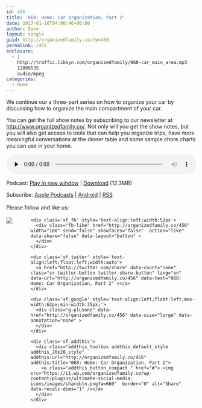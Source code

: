 ```yaml
---
id: 456
title: '068: Home: Car Organization, Part 2'
date: 2017-01-16T04:00:46+00:00
author: Dave
layout: single
guid: http://organizedfamily.co/?p=456
permalink: /456
enclosure:
  - |
    http://traffic.libsyn.com/organizedfamily/068-car_main_area.mp3
    12899535
    audio/mpeg
categories:
  - Home
---
```

We continue our a three-part series on how to organize your car by discussing how to organize the main compartment of your car.

You can get the full show notes by subscribing to our newsletter at <http://www.organizedfamily.co/>. Not only will you get the show notes, but you will also get access to tools that can help you organize trips, have more meaningful conversations at the dinner table and some sample chore charts you can use in your home.

<div class="powerpress_player" id="powerpress_player_5389">
  <audio class="wp-audio-shortcode" id="audio-456-69" preload="none" style="width: 100%;" controls="controls"><source type="audio/mpeg" src="http://traffic.libsyn.com/organizedfamily/068-car_main_area.mp3?_=69" /><a href="http://traffic.libsyn.com/organizedfamily/068-car_main_area.mp3">http://traffic.libsyn.com/organizedfamily/068-car_main_area.mp3</a></audio>
</div>

<p class="powerpress_links powerpress_links_mp3">
  Podcast: <a href="http://traffic.libsyn.com/organizedfamily/068-car_main_area.mp3" class="powerpress_link_pinw" target="_blank" title="Play in new window" onclick="return powerpress_pinw('http://organizedfamily.co/?powerpress_pinw=456-podcast');" rel="nofollow">Play in new window</a> | <a href="http://traffic.libsyn.com/organizedfamily/068-car_main_area.mp3" class="powerpress_link_d" title="Download" rel="nofollow" download="068-car_main_area.mp3">Download</a> (12.3MB)
</p>

<p class="powerpress_links powerpress_subscribe_links">
  Subscribe: <a href="https://itunes.apple.com/us/podcast/organized-family/id1047979605?mt=2&ls=1#episodeGuid=http%3A%2F%2Forganizedfamily.co%2F%3Fp%3D456" class="powerpress_link_subscribe powerpress_link_subscribe_itunes" title="Subscribe on Apple Podcasts" rel="nofollow">Apple Podcasts</a> | <a href="http://subscribeonandroid.com/organizedfamily.co/feed/podcast" class="powerpress_link_subscribe powerpress_link_subscribe_android" title="Subscribe on Android" rel="nofollow">Android</a> | <a href="http://organizedfamily.co/feed/podcast" class="powerpress_link_subscribe powerpress_link_subscribe_rss" title="Subscribe via RSS" rel="nofollow">RSS</a>
</p>

<div class='sfsi_Sicons' style='width: 100%; display: inline-block; vertical-align: middle; text-align:left'>
  <div style='margin:0px 8px 0px 0px; line-height: 24px'>
    <span>Please follow and like us:</span>
  </div>
  
  <div class='sfsi_socialwpr'>
    <div class='sf_subscrbe' style='text-align:left;float:left;width:64px'>
      <a href="http://www.specificfeeds.com/widget/emailsubscribe/MTc5ODgx/OA==/" target="_blank"><img src="https://i2.wp.com/organizedfamily.co/wp-content/plugins/ultimate-social-media-icons/images/follow_subscribe.png?w=660" data-recalc-dims="1" /></a>
    </div>
    
    <div class='sf_fb' style='text-align:left;width:52px'>
      <div class="fb-like" href="http://organizedfamily.co/456" width="180" send="false" showfaces="false"  action="like" data-share="false" data-layout="button" >
      </div>
    </div>
    
    <div class='sf_twiter' style='text-align:left;float:left;width:auto'>
      <a href="http://twitter.com/share" data-count="none" class="sr-twitter-button twitter-share-button" lang="en" data-url="http://organizedfamily.co/456" data-text="068: Home: Car Organization, Part 2" ></a>
    </div>
    
    <div class='sf_google' style='text-align:left;float:left;max-width:62px;min-width:35px;'>
      <div class="g-plusone" data-href="http://organizedfamily.co/456" data-size="large" data-annotation="none" >
      </div>
    </div>
    
    <div class='sf_addthis'>
      <div class="addthis_toolbox addthis_default_style addthis_20x20_style" addthis:url="http://organizedfamily.co/456" addthis:title="068: Home: Car Organization, Part 2">
        <a class="addthis_button_compact " href="#"> <img src="https://i1.wp.com/organizedfamily.co/wp-content/plugins/ultimate-social-media-icons/images/sharebtn.png?w=660"  border="0" alt="Share" data-recalc-dims="1" /></a>
      </div>
    </div>
  </div>
</div>